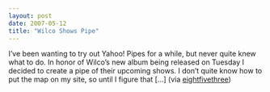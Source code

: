 ```yaml
---
layout: post
date: 2007-05-12
title: "Wilco Shows Pipe"
---
```



I’ve been wanting to try out Yahoo! Pipes for a while, but never quite knew what to do. In honor of Wilco’s new album being released on Tuesday I decided to create a pipe of their upcoming shows. I don’t quite know how to put the map on my site, so until I figure that [...] (via <a href="http://www.eightfivethree.com/2007/05/12/wilco-shows-pipe/">eightfivethree</a>)